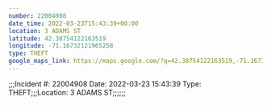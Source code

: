 ```yaml
---
number: 22004908
date_time: 2022-03-23T15:43:39+00:00
location: 3 ADAMS ST
latitude: 42.38754122163519
longitude: -71.16732121965258
type: THEFT
google_maps_link: https://maps.google.com/?q=42.38754122163519,-71.16732121965258
---
```


;;;Incident #: 22004908   Date: 2022-03-23 15:43:39   Type: THEFT;;;Location: 3 ADAMS ST;;;;;;
